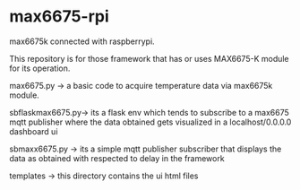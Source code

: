 # max6675-rpi
max6675k connected with raspberrypi.

This repository is for those framework that has or uses MAX6675-K module for its operation.

max6675.py -> a basic code to acquire temperature data via max6675k module.

sbflaskmax6675.py-> its a flask env which tends to subscribe to a max6675 mqtt publisher where the data obtained gets visualized in a localhost/0.0.0.0 dashboard ui

sbmaxx6675.py -> its a simple mqtt publisher subscriber that displays the data as obtained with respected to delay in the framework

templates -> this directory contains the ui html files
